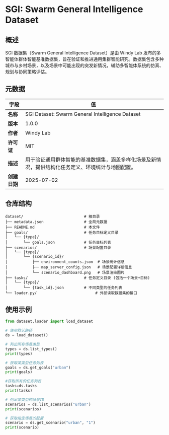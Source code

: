 # SGI: Swarm General Intelligence Dataset

## 概述

SGI 数据集（Swarm General Intelligence Dataset）是由 Windy Lab 发布的多智能体群体智能基准数据集，旨在验证和推进通用集群智能研究。数据集包含多种城市与乡村场景，以及场景中可能出现的突发新情况，辅助多智能体系统的仿真、规划与协同策略评估。

## 元数据

| 字段       | 值                                                 |
| -------- |---------------------------------------------------|
| **名称**   | SGI Dataset: Swarm General Intelligence Dataset          |
| **版本**   | 1.0.0                                             |
| **作者**   | Windy Lab                                         |
| **许可证**  | MIT                                               |
| **描述**   | 用于验证通用群体智能的基准数据集，涵盖多样化场景及新情况，提供结构化任务定义、环境统计与地图配置。 |
| **创建日期** | 2025-07-02                                        |

## 仓库结构

```plaintext
dataset/                           # 根目录
├── metadata.json                  # 全局元数据
├── README.md                      # 本文件
├── goals/                         # 任务目标定义目录
│   └── {type}/
│       └── goals.json             # 任务目标列表
├── scenarios/                     # 场景配置目录
│   └── {type}/
│       └── {scenario_id}/
│           ├── environment_counts.json  # 场景统计信息
│           ├── map_server_config.json   # 场景配置详细信息
│           └── scenario_dashboard.png   # 场景渲染图片
├── tasks/                         # 任务定义目录 (包括一个场景+目标)
│   └── {type}/
│       └── {task_id}.json         # 不同类型的任务列表
└── loader.py/                          # 外部读取数据集的接口
```


## 使用示例

```python
from dataset.loader import load_dataset

# 使用默认路径
ds = load_dataset()

# 列出所有场景类型
types = ds.list_types()
print(types)

# 获取某类型任务列表
goals = ds.get_goals("urban")
print(goals)

#获取所有的任务列表
tasks=ds.tasks
print(tasks)

# 列出某类型的场景ID
scenarios = ds.list_scenarios("urban")
print(scenarios)

# 获取指定场景的配置
scenario = ds.get_scenario("urban", "1")
print(scenario)
```

